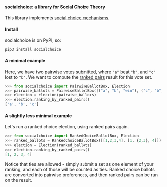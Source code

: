 
#### socialchoice: a library for Social Choice Theory

This library implements [social choice mechanisms](https://en.wikipedia.org/wiki/Social_choice_theory).

#### Install
socialchoice is on PyPI, so:
``` 
pip3 install socialchoice
```

#### A minimal example
Here, we have two pairwise votes submitted, where `"a"` beat `"b"`, and `"c"` lost to `"b"`. We want to compute the [ranked pairs](https://en.wikipedia.org/wiki/Ranked_pairs) result for this vote set.
```python
>>> from socialchoice import PairwiseBallotBox, Election   
>>> pairwise_ballots = PairwiseBallotBox([("a", "b", "win"), ("c", "b", "loss")])
>>> election = Election(pairwise_ballots)
>>> election.ranking_by_ranked_pairs()
['a', 'b', 'c']

```

#### A slightly less minimal example
Let's run a ranked choice election, using ranked pairs again.
```python
>>> from socialchoice import RankedChoiceBallotBox, Election   
>>> ranked_ballots = RankedChoiceBallotBox([[1,2,3,4], [1, {2,3}, 4]])
>>> election = Election(ranked_ballots)
>>> election.ranking_by_ranked_pairs()
[1, 2, 3, 4]

```
Notice that ties are allowed - simply submit a set as one element of your ranking, and each of those will be counted as ties. Ranked choice ballots are converted into pairwise preferences, and then ranked pairs can be run on the result.